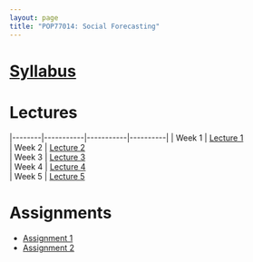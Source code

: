 ```yaml
---
layout: page
title: "POP77014: Social Forecasting"
---
```



# [Syllabus](../assets/files/teaching/POP77014/2022/socialForecasting.pdf)


# Lectures 

|--------|-----------|-----------|----------|
| Week 1 | [Lecture 1](../assets/files/teaching/POP77014/2022/Lectures/lecture01.pdf)         
| Week 2 | [Lecture 2](../assets/files/teaching/POP77014/2022/Lectures/lecture02.pdf)         
| Week 3 | [Lecture 3](../assets/files/teaching/POP77014/2022/Lectures/lecture03.pdf)         
| Week 4 | [Lecture 4](../assets/files/teaching/POP77014/2022/Lectures/lecture04.pdf)         
| Week 5 | [Lecture 5](../assets/files/teaching/POP77014/2022/Lectures/lecture05.pdf)         

# Assignments 

* [Assignment 1](../assets/files/teaching/POP77014/2022/Assignments/assignment1.pdf)
* [Assignment 2](../assets/files/teaching/POP77014/2022/Assignments/assignment2.pdf) 
